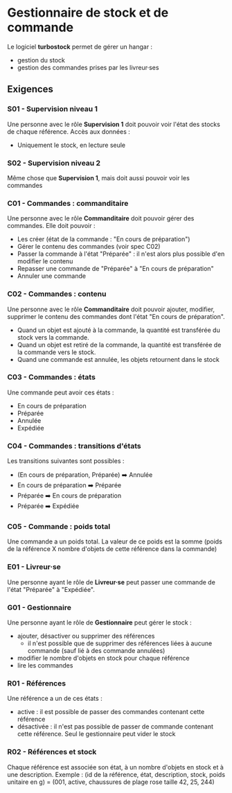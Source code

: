 # Gestionnaire de stock et de commande

Le logiciel **turbostock** permet de gérer un hangar :

- gestion du stock
- gestion des commandes prises par les livreur·ses

## Exigences

### S01 - Supervision niveau 1

Une personne avec le rôle **Supervision 1** doit pouvoir voir l'état des stocks de chaque référence.
Accès aux données :

- Uniquement le stock, en lecture seule

### S02 - Supervision niveau 2

Même chose que **Supervision 1**, mais doit aussi pouvoir voir les commandes

### C01 - Commandes : commanditaire

Une personne avec le rôle **Commanditaire** doit pouvoir gérer des commandes.
Elle doit pouvoir :

- Les créer (état de la commande : "En cours de préparation")
- Gérer le contenu des commandes (voir spec C02)
- Passer la commande à l'état "Préparée" : il n'est alors plus possible d'en modifier le contenu
- Repasser une commande de "Préparée" à "En cours de préparation"
- Annuler une commande

### C02 - Commandes : contenu

Une personne avec le rôle **Commanditaire** doit pouvoir ajouter, modifier, supprimer le contenu des commandes dont l'état "En cours de préparation".

- Quand un objet est ajouté à la commande, la quantité est transférée du stock vers la commande.
- Quand un objet est retiré de la commande, la quantité est transférée de la commande vers le stock.
- Quand une commande est annulée, les objets retournent dans le stock

### C03 - Commandes : états

Une commande peut avoir ces états :

- En cours de préparation
- Préparée
- Annulée
- Expédiée

### C04 - Commandes : transitions d'états

Les transitions suivantes sont possibles :

- (En cours de préparation, Préparée) ➡️ Annulée
- En cours de préparation ➡️ Préparée
- Préparée ➡️ En cours de préparation
- Préparée ➡️ Expédiée

### C05 - Commande : poids total

Une commande a un poids total.
La valeur de ce poids est la somme (poids de la référence X nombre d'objets de cette référence dans la commande)

### E01 - Livreur·se

Une personne ayant le rôle de **Livreur·se** peut passer une commande de l'état "Préparée" à "Expédiée".

### G01 - Gestionnaire

Une personne ayant le rôle de **Gestionnaire** peut gérer le stock :

- ajouter, désactiver ou supprimer des références
  - il n'est possible que de supprimer des références liées à aucune commande (sauf lié à des commande annulées)
- modifier le nombre d'objets en stock pour chaque référence
- lire les commandes

### R01 - Références

Une référence a un de ces états :

- active : il est possible de passer des commandes contenant cette référence
- désactivée : il n'est pas possible de passer de commande contenant cette référence. Seul le gestionnaire peut vider le stock

### R02 - Références et stock

Chaque référence est associée son état, à un nombre d'objets en stock et à une description.
Exemple : (id de la référence, état, description, stock, poids unitaire en g) = (001, active, chaussures de plage rose taille 42, 25, 244)
